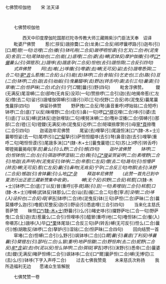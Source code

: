   七佛赞呗伽他
                        　　宋 法天译

                        
        　      


　　七佛赞呗伽他

　　　　西天中印度摩伽陀国那烂陀寺传教大师三藏赐紫沙门臣法天奉　诏译
　　毗婆尸佛赞
　　惹(仁拶反)誐捺麌(二合)龙勇(二合反)秫啰曩啰路(引)迦布(引)[口*爾]镫(一句)讫哩(二合)播(引)钵吒用(二合反)跛啰呬怛谟(引)乞叉(二合)祢(泥曳反)舍亘(二句)尾钵始也(二合)能(上)底哩(二合)婆(去)嚩(武钵反)摩护伽播(引)啰[口*儼](三句)曩么(引)弭镫苏(上)誐哆(去)誐底孕(二合反)怛他(去引)誐怛荫(二合反引四句)
　　式弃佛赞
　　阿(去)难(上)哆播(引)嚟婆(去)嚩(无可反)娑(去引)誐嚟悉弭(二合二句)[寧*吉](重呼)么惹拽(二合反)么(引)能(去)钵啰(二合)舍铭(引)乞史也(三合)路(引)亘(二合)钵啰(二合)迦(去引)始姤(引)曳曩醯哆(去)野达(转舌呼)谟(去引三句)曩谟(引)窣堵(二合)怛萨昧(二合)式企(引)宁[口*爾]曩(引)野(四句)
　　毗舍浮佛赞。
　　鑁(无满反)尾湿嚩(二合)部吻(无肯反)没邓(一句)赞捺啰(二合引)迦(去)地揭帝惹(仁左反)僧(去二句)娑(引)誐嚧伽弭嚩(引)誐(引)邓(三句)倪野(二合反)祢(泥曳反)曩尾曩曳曩拶(四句)
　　俱留孙佛赞
　　野萨拽(二合反)弩(鼻音重呼)啰始铭(二合短呼)钵啰(二合)底(丁以反)昧哩野(二合)戍(引)鼻(一句)啰[口*楞](去引)讫哩(二合)哆(引)婆(去引)底(丁以反)嚩(武钵反)逊驮哩琰(二句)噢努沬嚩(二合)囕补涩播(二合)弭嚩(引)那部(二合)镫(三句)镫鑁(无满反)祢(泥曳反)讫啰(二合)矩璨捺摩贺(引)母[寧*頁](宁顶反引)捺囕(二合引四句)
　　迦诺迦牟尼佛赞
　　尾娑(去)哩拏(引)尾誐怛沫[口*(隸-木+士)]曩唧怛娑(去一句)尾啰(引)[口*儗](霓以反)拏(引)萨怛怛醯哆(去引)弩(鼻音)迦(去引)哩拏(重呼二句)喝怛怛谟(引)尾誐多沬[口*(隸-木+士)]曩曳曩镫(三句)苏(上)啰(引转舌呼)唧镫揭曩揭母[寧*吉]曩么(引)么野(二合引)憾(四句)
　　迦叶波佛赞
　　钵啰(二合)怛钵怛(二合)左(引)弭迦啰啰湿铭(二合)偶(引)[口*陵](去一句)娑贺娑啰(二合)素哩野(二合引)地迦(去声呼)祢(泥曳反引)钵哆(二合)帝惹(仁左反)僧(去二句)路句(引)怛懵萨(转舌)嚩(无可反)惹(仁左反)曩(引)鼻吻(无肯反)宁孕(二合反三句)吻那(去引)沬野(二合反)憾迦(引)舍钵曩(引)么地[口*孕](四句)
　　释迦牟尼佛赞
　　(此赞一首先已到中夏流行出正密三藏新赞集中收录)。
　　嚩(无个反)抧野(二合反)秫惹[口*(隸-木+士)]钵啰(二合)底(丁以反)冒(重呼)[亭*夜]路(引)亘(一句)素哩琰(二合引)秫惹[口*(隸-木+士)]哩嚩(武钵反)钵那么(二合)讪(去)赧(二合二句)愈[寧*吉]没哩(二合)哆(入)设抧也(二合反)母[寧*吉]钵啰(二合)祢(泥曳反)钵(三句)萨怛(二合)萨昧(二合)曩莫播啰么迦(引)噜抳(尼整反)迦(引)野设(引)悉底哩(三合引四句)
　　当来化主慈氏菩萨赞
　　昧怛[口*(隸-木+士)](二合)野曩(引)么(引)睹史哆(引)攞野萨吐(二合一句)野萨曳(二合反)迦(去)惹曩么(二合引)怛哩哆(引)醯冒(重呼)地(二句)噜怛钵(二合)餐(入)帝嗫苏(上)誐哆(入)毕[口*栗](二合)体尾琰(二合反三句)萨(转舌)嚩(无可反引)怛么(二合)曩(引)憾(胡敢反)钵啰(二合)拏妒(引)湿铭(二合)怛萨昧(二合四句)
　　回向结赞一首
　　窣堵(二合)怛嚩(二合引)么野(引)飒钵哆(二合)[口*爾]曩(引)曩底(丁利反)哆曩曩(引)檗镫左(引)瑟吒(二合)么冒(重呼)地萨怛鑁(二合)野怛奔(去二合)抳野(二合反)[牟*含](牟敢反)娑(去)你(泥以反)怛么钵啰(二合)弭琰[寧*吉]啰(引)沫野(引)悉帝(二合)曩婆(去)鑁(无满反)睹萨怛缚(二合引)飒钵哆(二合)[口*爾]曩萨怛(二合)嚩(无博切)三(去)么(引)钵哆(下字入声呼二合)
　　过去七佛我赞竟　　未来慈氏次称扬
　　我所造福利无边　　愿诸众生皆解脱


　　七佛梵赞一卷



